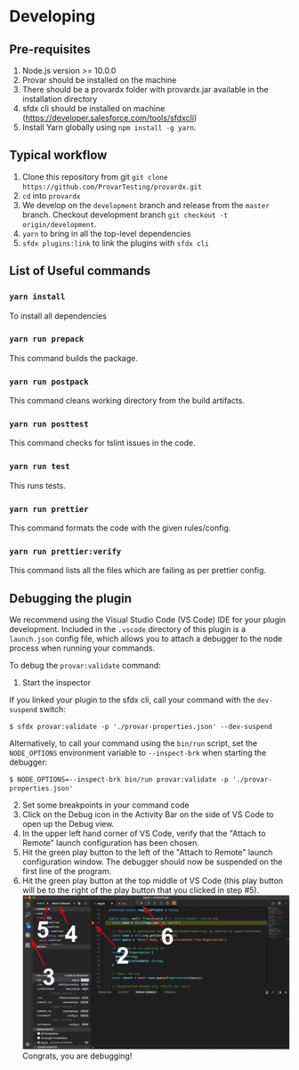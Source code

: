 # Developing

## Pre-requisites

1. Node.js version >= 10.0.0
1. Provar should be installed on the machine
1. There should be a provardx folder with provardx.jar available in the installation directory
1. sfdx cli should be installed on machine (https://developer.salesforce.com/tools/sfdxcli)
1. Install Yarn globally using `npm install -g yarn`.

## Typical workflow

1. Clone this repository from git `git clone https://github.com/ProvarTesting/provardx.git`
1. `cd` into `provardx`
1. We develop on the `development` branch and release from the `master` branch. Checkout
   development branch `git checkout -t origin/development`.
1. `yarn` to bring in all the top-level dependencies
1. `sfdx plugins:link` to link the plugins with `sfdx cli`

## List of Useful commands

### `yarn install`

To install all dependencies

### `yarn run prepack`

This command builds the package.

### `yarn run postpack`

This command cleans working directory from the build artifacts.

### `yarn run posttest`

This command checks for tslint issues in the code.

### `yarn run test`

This runs tests.

### `yarn run prettier`

This command formats the code with the given rules/config.

### `yarn run prettier:verify`

This command lists all the files which are failing as per prettier config.

## Debugging the plugin

We recommend using the Visual Studio Code (VS Code) IDE for your plugin development. Included in the `.vscode` directory of this plugin is a `launch.json` config file, which allows you to attach a debugger to the node process when running your commands.

To debug the `provar:validate` command:

1. Start the inspector

If you linked your plugin to the sfdx cli, call your command with the `dev-suspend` switch:

```sh-session
$ sfdx provar:validate -p './provar-properties.json' --dev-suspend
```

Alternatively, to call your command using the `bin/run` script, set the `NODE_OPTIONS` environment variable to `--inspect-brk` when starting the debugger:

```sh-session
$ NODE_OPTIONS=--inspect-brk bin/run provar:validate -p './provar-properties.json'
```

2. Set some breakpoints in your command code
3. Click on the Debug icon in the Activity Bar on the side of VS Code to open up the Debug view.
4. In the upper left hand corner of VS Code, verify that the "Attach to Remote" launch configuration has been chosen.
5. Hit the green play button to the left of the "Attach to Remote" launch configuration window. The debugger should now be suspended on the first line of the program.
6. Hit the green play button at the top middle of VS Code (this play button will be to the right of the play button that you clicked in step #5).
   <br><img src=".images/vscodeScreenshot.png" width="480" height="278"><br>
   Congrats, you are debugging!

